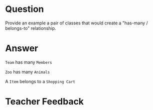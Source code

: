 # Question

Provide an example a pair of classes that would create a "has-many / belongs-to" relationship.

# Answer

`Team` has many `Members`

`Zoo` has many `Animals`

A `Item` belongs to a `Shopping Cart`

# Teacher Feedback
